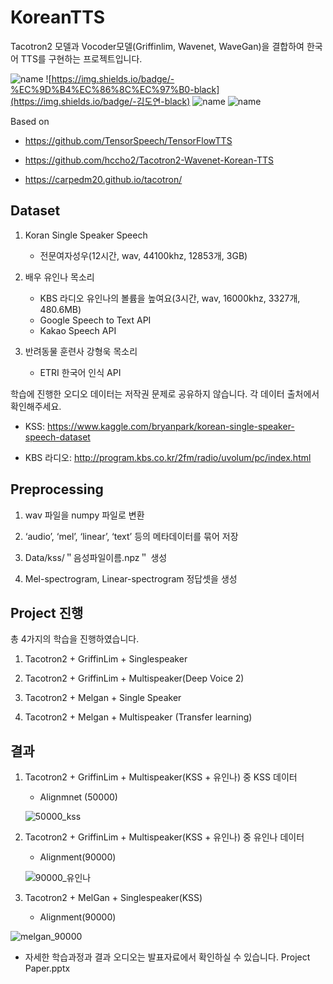 # KoreanTTS

Tacotron2 모델과 Vocoder모델(Griffinlim, Wavenet, WaveGan)을 결합하여 한국어  TTS를 구현하는 프로젝트입니다. 

![name](https://img.shields.io/badge/-이소연-black) ![https://img.shields.io/badge/-%EC%9D%B4%EC%86%8C%EC%97%B0-black](https://img.shields.io/badge/-김도연-black) ![name](https://img.shields.io/badge/-신재영-black) ![name](https://img.shields.io/badge/-김지예-black)

Based on

- https://github.com/TensorSpeech/TensorFlowTTS
- https://github.com/hccho2/Tacotron2-Wavenet-Korean-TTS

- https://carpedm20.github.io/tacotron/

## Dataset

1. Koran Single Speaker Speech
   - 전문여자성우(12시간, wav, 44100khz, 12853개, 3GB)

2. 배우 유인나 목소리
   - KBS 라디오 유인나의 볼륨을 높여요(3시간, wav, 16000khz, 3327개, 480.6MB)
   - Google Speech to Text API
   - Kakao Speech API

3. 반려동물 훈련사 강형욱 목소리

   - ETRI 한국어 인식 API




학습에 진행한 오디오 데이터는 저작권 문제로 공유하지 않습니다. 각 데이터 출처에서 확인해주세요. 

- KSS: https://www.kaggle.com/bryanpark/korean-single-speaker-speech-dataset

- KBS 라디오: http://program.kbs.co.kr/2fm/radio/uvolum/pc/index.html

  

## Preprocessing

1. wav 파일을 numpy 파일로 변환

2. ‘audio’, ‘mel’, ‘linear’, ‘text’ 등의 메타데이터를 묶어 저장 

3. Data/kss/＂음성파일이름.npz＂ 생성

4. Mel-spectrogram, Linear-spectrogram 정답셋을 생성



## Project 진행

총 4가지의 학습을 진행하였습니다. 

1. Tacotron2 + GriffinLim + Singlespeaker

2. Tacotron2 + GriffinLim + Multispeaker(Deep Voice 2)

3. Tacotron2 + Melgan + Single Speaker

4. Tacotron2 + Melgan + Multispeaker (Transfer learning)

   

## 결과 

1. Tacotron2 + GriffinLim + Multispeaker(KSS + 유인나) 중 KSS 데이터 

   - Alignmnet (50000)

   ![50000_kss](https://user-images.githubusercontent.com/67999107/98225804-8b732000-1f98-11eb-8c4b-bc9a52a7443f.png)

2. Tacotron2 + GriffinLim + Multispeaker(KSS + 유인나) 중 유인나 데이터 

   - Alignment(90000)

   ![90000_유인나](https://user-images.githubusercontent.com/67999107/98225863-9a59d280-1f98-11eb-8dd1-e2955402e825.png)

3. Tacotron2 + MelGan + Singlespeaker(KSS)

   - Alignment(90000)

  ![melgan_90000](https://user-images.githubusercontent.com/67999107/98225892-a2b20d80-1f98-11eb-850b-0ce0d192696f.png)



- 자세한 학습과정과 결과 오디오는 발표자료에서 확인하실 수 있습니다. 
   Project Paper.pptx

  

